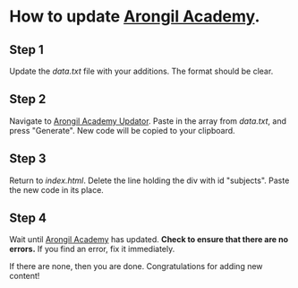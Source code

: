# How to update [Arongil Academy](https://arongil.com/academy).

## Step 1

Update the *data.txt* file with your additions. The format should be clear.

## Step 2

Navigate to [Arongil Academy Updator](https://arongil.com/academy/update). Paste in the array from *data.txt*, and press "Generate". New code will be copied to your clipboard.

## Step 3

Return to *index.html*. Delete the line holding the div with id "subjects". Paste the new code in its place.

## Step 4

Wait until [Arongil Academy](https://arongil.com/academy) has updated. **Check to ensure that there are no errors.** If you find an error, fix it immediately.

If there are none, then you are done. Congratulations for adding new content!
